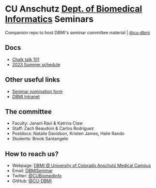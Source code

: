 # CU Anschutz [Dept. of Biomedical Informatics](https://medschool.cuanschutz.edu/dbmi) Seminars
Companion repo to host DBMI's seminar committee material | [@cu-dbmi](//github.com/cu-dbmi)

## Docs
- [Chalk talk 101](https://github.com/jananiravi/dbmi_seminar/blob/main/docs/chalk-talk.md)
- [2023 Summer schedule](https://docs.google.com/spreadsheets/d/13rUvvddXflMo1gWENrDvuV_1AQgCtiMW9cZs8AT0hFM/edit?pli=1#gid=0)

## Other useful links
- [Seminar nomination form](https://app.smartsheet.com/b/form/6cbafa6d404746b192d9f6a6dac6a5e4)
- [DBMI Intranet](https://olucdenver.sharepoint.com/sites/CenterforHealthAI939/SitePages/Department-of-Biomedical-Informatics.aspx)

## The committee
- Faculty: Janani Ravi & Katrina Claw
- Staff: Zach Beaudoin & Carlos Rodriguez
- Postdocs: Natalie Davidson, Kristen James, Halie Rando
- Students: Brook Santangelo

## How to reach us?
- Webpage: [DBMI @ University of Colorado Anschutz Medical Campus](https://medschool.cuanschutz.edu/dbmi)
- Email: [DBMISeminar](mailto:dbmiseminar@cuanschutz.edu)
- Twitter: [@CUBiomedInfo](https://twitter.com/CUBiomedInfo)
- GitHub: [@CU-DBMI](//github.com/cu-dbmi)

